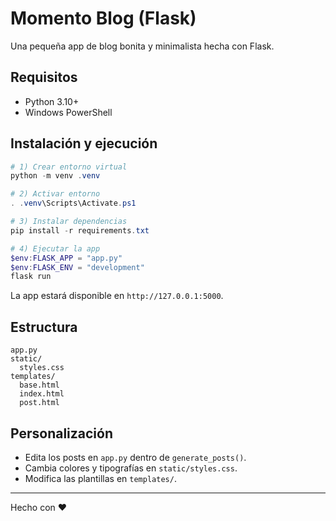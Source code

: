 # Momento Blog (Flask)

Una pequeña app de blog bonita y minimalista hecha con Flask.

## Requisitos
- Python 3.10+
- Windows PowerShell

## Instalación y ejecución
```powershell
# 1) Crear entorno virtual
python -m venv .venv

# 2) Activar entorno
. .venv\Scripts\Activate.ps1

# 3) Instalar dependencias
pip install -r requirements.txt

# 4) Ejecutar la app
$env:FLASK_APP = "app.py"
$env:FLASK_ENV = "development"
flask run
```

La app estará disponible en `http://127.0.0.1:5000`.

## Estructura
```
app.py
static/
  styles.css
templates/
  base.html
  index.html
  post.html
```

## Personalización
- Edita los posts en `app.py` dentro de `generate_posts()`.
- Cambia colores y tipografías en `static/styles.css`.
- Modifica las plantillas en `templates/`.

---
Hecho con ❤

